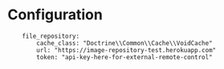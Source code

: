 Configuration
=============

```
    file_repository:
        cache_class: "Doctrine\\Common\\Cache\\VoidCache"
        url: "https://image-repository-test.herokuapp.com"
        token: "api-key-here-for-external-remote-control"
```